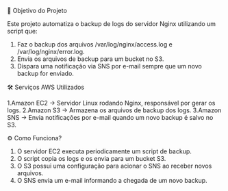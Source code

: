 📌 Objetivo do Projeto

Este projeto automatiza o backup de logs do servidor Nginx utilizando um script que:

  1. Faz o backup dos arquivos /var/log/nginx/access.log e /var/log/nginx/error.log.
  2. Envia os arquivos de backup para um bucket no S3.
  3. Dispara uma notificação via SNS por e-mail sempre que um novo backup for enviado.

🛠 Serviços AWS Utilizados

 1.Amazon EC2 → Servidor Linux rodando Nginx, responsável por gerar os logs.
 2.Amazon S3 → Armazena os arquivos de backup dos logs.
 3.Amazon SNS → Envia notificações por e-mail quando um novo backup é salvo no S3.
 
⚙️ Como Funciona?

 1. O servidor EC2 executa periodicamente um script de backup.
 2. O script copia os logs e os envia para um bucket S3.
 3. O S3 possui uma configuração para acionar o SNS ao receber novos arquivos.
 4. O SNS envia um e-mail informando a chegada de um novo backup.
